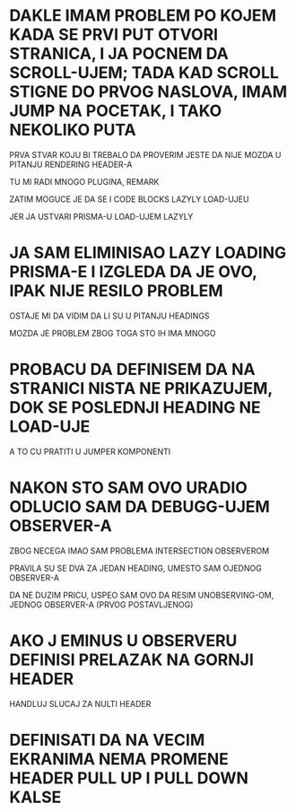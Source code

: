 # DAKLE IMAM PROBLEM PO KOJEM KADA SE PRVI PUT OTVORI STRANICA, I JA POCNEM DA SCROLL-UJEM; TADA KAD SCROLL STIGNE DO PRVOG NASLOVA, IMAM JUMP NA POCETAK, I TAKO NEKOLIKO PUTA

PRVA STVAR KOJU BI TREBALO DA PROVERIM JESTE DA NIJE MOZDA U PITANJU RENDERING HEADER-A

TU MI RADI MNOGO PLUGINA, REMARK

ZATIM MOGUCE JE DA SE I CODE BLOCKS LAZYLY LOAD-UJEU

JER JA USTVARI PRISMA-U LOAD-UJEM LAZYLY

# JA SAM ELIMINISAO LAZY LOADING PRISMA-E I IZGLEDA DA JE OVO, IPAK NIJE RESILO PROBLEM

OSTAJE MI DA VIDIM DA LI SU U PITANJU HEADINGS

MOZDA JE PROBLEM ZBOG TOGA STO IH IMA MNOGO

# PROBACU DA DEFINISEM DA NA STRANICI NISTA NE PRIKAZUJEM, DOK SE POSLEDNJI HEADING NE LOAD-UJE

A TO CU PRATITI U JUMPER KOMPONENTI

# NAKON STO SAM OVO URADIO ODLUCIO SAM DA DEBUGG-UJEM OBSERVER-A

ZBOG NECEGA IMAO SAM PROBLEMA INTERSECTION OBSERVEROM

PRAVILA SU SE DVA ZA JEDAN HEADING, UMESTO SAM OJEDNOG OBSERVER-A

DA NE DUZIM PRICU, USPEO SAM OVO DA RESIM UNOBSERVING-OM, JEDNOG OBSERVER-A (PRVOG POSTAVLJENOG)

# AKO J EMINUS U OBSERVERU DEFINISI PRELAZAK NA GORNJI HEADER

HANDLUJ SLUCAJ ZA NULTI HEADER

# DEFINISATI DA NA VECIM EKRANIMA NEMA PROMENE HEADER PULL UP I PULL DOWN KALSE